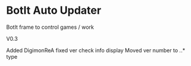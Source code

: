 # BotIt Auto Updater
BotIt frame to control games / work


V0.3

Added DigimonReA
fixed ver check info display
Moved ver number to *.*.* type

